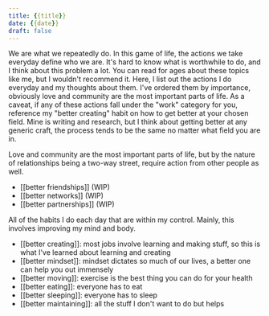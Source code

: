 ```yaml
---
title: {{title}}
date: {{date}}
draft: false
---
```


We are what we repeatedly do. In this game of life, the actions we take everyday define who we are. It's hard to know what is worthwhile to do, and I think about this problem a lot. You can read for ages about these topics like me, but I wouldn't recommend it. Here, I list out the actions I do everyday and my thoughts about them. I've ordered them by importance, obviously love and community are the most important parts of life. As a caveat, if any of these actions fall under the "work" category for you, reference my "better creating" habit on how to get better at your chosen field. Mine is writing and research, but I think about getting better at any generic craft, the process tends to be the same no matter what field you are in.

Love and community are the most important parts of life, but by the nature of relationships being a two-way street, require action from other people as well.
- [[better friendships]] (WIP)
- [[better networks]] (WIP)
- [[better partnerships]] (WIP)

All of the habits I do each day that are within my control. Mainly, this involves improving my mind and body.
- [[better creating]]: most jobs involve learning and making stuff, so this is what I've learned about learning and creating
- [[better mindset]]: mindset dictates so much of our lives, a better one can help you out immensely
- [[better moving]]: exercise is the best thing you can do for your health
- [[better eating]]: everyone has to eat
- [[better sleeping]]: everyone has to sleep
- [[better maintaining]]: all the stuff I don't want to do but helps